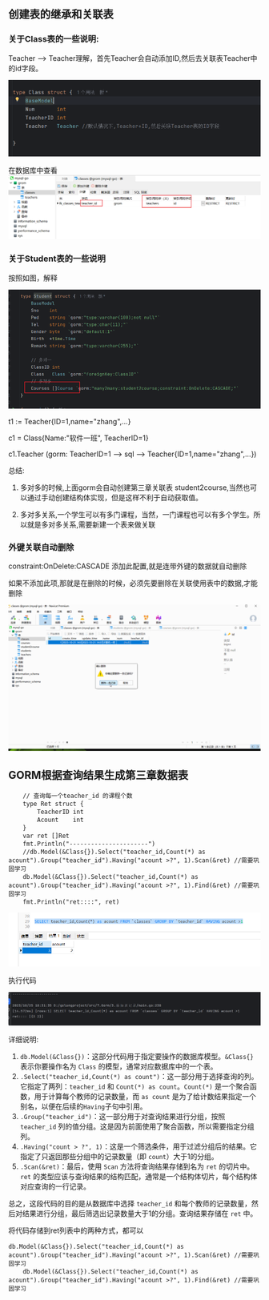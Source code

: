 ## 创建表的继承和关联表

### 关于Class表的一些说明:

Teacher -->  Teacher理解，首先Teacher会自动添加ID,然后去关联表Teacher中的id字段。

![](./images/img001.png)

在数据库中查看
![](./images/img002.png)



### 关于Student表的一些说明

按照如图，解释

![](./images/img003.png)


t1 := Teacher{ID=1,name="zhang",...}

c1 = Class{Name:"软件一班", TeacherID=1}

c1.Teacher (gorm: TeacherID=1 --> sql --> Teacher{ID=1,name="zhang",...})



总结: 

1) 多对多的时候,上面gorm会自动创建第三章关联表 student2course,当然也可以通过手动创建结构体实现，但是这样不利于自动获取值。

2) 多对多关系,一个学生可以有多门课程，当然，一门课程也可以有多个学生。所以就是多对多关系,需要新建一个表来做关联



### 外键关联自动删除

constraint:OnDelete:CASCADE 添加此配置,就是连带外键的数据就自动删除

如果不添加此项,那就是在删除的时候，必须先要删除在关联使用表中的数据,才能删除

![](./images/image004.gif)



## GORM根据查询结果生成第三章数据表



```golang
	// 查询每一个teacher_id 的课程个数
	type Ret struct {
		TeacherID int
		Acount    int
	}
	var ret []Ret
	fmt.Println("----------------------")
	//db.Model(&Class{}).Select("teacher_id,Count(*) as acount").Group("teacher_id").Having("acount >?", 1).Scan(&ret) //需要巩固学习
	db.Model(&Class{}).Select("teacher_id,Count(*) as acount").Group("teacher_id").Having("acount >?", 1).Find(&ret) //需要巩固学习
	fmt.Println("ret::::", ret)
```



![image-20231025183637876](images/image-20231025183637876.png)

执行代码

![image-20231025183713688](images/image-20231025183713688.png)



详细说明: 

1. `db.Model(&Class{})`：这部分代码用于指定要操作的数据库模型。`&Class{}` 表示你要操作名为 `Class` 的模型，通常对应数据库中的一个表。
2. `.Select("teacher_id,Count(*) as count")`：这一部分用于选择查询的列。它指定了两列：`teacher_id` 和 `Count(*) as count`。`Count(*)` 是一个聚合函数，用于计算每个教师的记录数量，而 `as count` 是为了给计数结果指定一个别名，以便在后续的`Having`子句中引用。
3. `.Group("teacher_id")`：这一部分用于对查询结果进行分组，按照 `teacher_id` 列的值分组。这是因为前面使用了聚合函数，所以需要指定分组列。
4. `.Having("count > ?", 1)`：这是一个筛选条件，用于过滤分组后的结果。它指定了只返回那些分组中的记录数量（即 `count`）大于1的分组。
5. `.Scan(&ret)`：最后，使用 `Scan` 方法将查询结果存储到名为 `ret` 的切片中。`ret` 的类型应该与查询结果的结构匹配，通常是一个结构体切片，每个结构体对应查询的一行记录。

总之，这段代码的目的是从数据库中选择 `teacher_id` 和每个教师的记录数量，然后对结果进行分组，最后筛选出记录数量大于1的分组。查询结果存储在 `ret` 中。



将代码存储到ret列表中的两种方式，都可以

```golang
db.Model(&Class{}).Select("teacher_id,Count(*) as acount").Group("teacher_id").Having("acount >?", 1).Scan(&ret) //需要巩固学习
	db.Model(&Class{}).Select("teacher_id,Count(*) as acount").Group("teacher_id").Having("acount >?", 1).Find(&ret) //需要巩固学习
```

